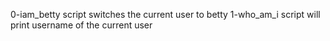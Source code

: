 0-iam_betty script switches the current user to betty
1-who_am_i script will print username of the current user
